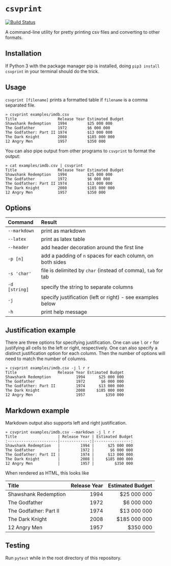 # ``csvprint``

[![Build Status](https://travis-ci.org/vegarsti/csvprint.svg?branch=master)](https://travis-ci.org/travis-ci/travis-web)

A command-line utility for pretty printing csv files and converting to other formats.

## Installation

If Python 3 with the package manager pip is installed, doing `pip3 install csvprint` in your terminal should do the trick.

## Usage

`csvprint [filename]` prints a formatted table if `filename` is a comma separated file.

```
» csvprint examples/imdb.csv
Title                  Release Year Estimated Budget
Shawshank Redemption   1994         $25 000 000
The Godfather          1972         $6 000 000
The Godfather: Part II 1974         $13 000 000
The Dark Knight        2008         $185 000 000
12 Angry Men           1957         $350 000
```
You can also pipe output from other programs to `csvprint` to format the output:

```
» cat examples/imdb.csv | csvprint
Title                  Release Year Estimated Budget
Shawshank Redemption   1994         $25 000 000
The Godfather          1972         $6 000 000
The Godfather: Part II 1974         $13 000 000
The Dark Knight        2008         $185 000 000
12 Angry Men           1957         $350 000
```
## Options

Command       | Result
:-------------|:-------------------------------------------------------------
`--markdown`  | print as markdown
`--latex`     | print as latex table
`--header`    | add header decoration around the first line
`-p [n]`      | add a padding of `n` spaces for each column, on both sides
`-s 'char'`   | file is delimited by `char` (instead of comma), `tab` for tab
`-d [string]` | specify the string to separate columns
`-j`          | specify justification (left or right) - see examples below
`-h`          | print help message

## Justification example

There are three options for specifying justification. One can use `l` or `r` for justifying all cells to the left or right, respectively. One can also specify a distinct justification option for each column. Then the number of options will need to match the number of columns.

```
» csvprint examples/imdb.csv -j l r r
Title                  Release Year Estimated Budget
Shawshank Redemption           1994      $25 000 000
The Godfather                  1972       $6 000 000
The Godfather: Part II         1974      $13 000 000
The Dark Knight                2008     $185 000 000
12 Angry Men                   1957         $350 000
```

## Markdown example

Markdown output also supports left and right justification.

```
» csvprint examples/imdb.csv --markdown -j l r r
Title                  | Release Year | Estimated Budget
:----------------------|-------------:|----------------:
Shawshank Redemption   |         1994 |      $25 000 000
The Godfather          |         1972 |       $6 000 000
The Godfather: Part II |         1974 |      $13 000 000
The Dark Knight        |         2008 |     $185 000 000
12 Angry Men           |         1957 |         $350 000
```

When rendered as HTML, this looks like

Title                  | Release Year | Estimated Budget
:----------------------|-------------:|----------------:
Shawshank Redemption   |         1994 |      $25 000 000
The Godfather          |         1972 |       $6 000 000
The Godfather: Part II |         1974 |      $13 000 000
The Dark Knight        |         2008 |     $185 000 000
12 Angry Men           |         1957 |         $350 000

## Testing

Run ``pytest`` while in the root directory of this repository.
